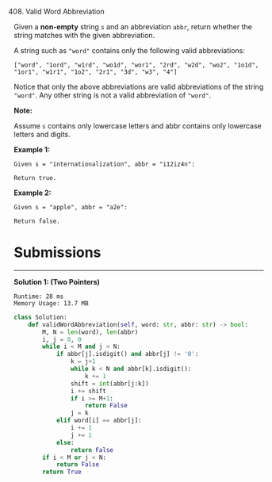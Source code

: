 408. Valid Word Abbreviation

Given a **non-empty** string `s` and an abbreviation `abbr`, return whether the string matches with the given abbreviation.

A string such as `"word"` contains only the following valid abbreviations:
```
["word", "1ord", "w1rd", "wo1d", "wor1", "2rd", "w2d", "wo2", "1o1d", "1or1", "w1r1", "1o2", "2r1", "3d", "w3", "4"]
```
Notice that only the above abbreviations are valid abbreviations of the string `"word"`. Any other string is not a valid abbreviation of `"word"`.

**Note:**

Assume `s` contains only lowercase letters and abbr contains only lowercase letters and digits.

**Example 1:**
```
Given s = "internationalization", abbr = "i12iz4n":

Return true.
```

**Example 2:**
```
Given s = "apple", abbr = "a2e":

Return false.
```

# Submissions
---
**Solution 1: (Two Pointers)**
```
Runtime: 28 ms
Memory Usage: 13.7 MB
```
```python
class Solution:
    def validWordAbbreviation(self, word: str, abbr: str) -> bool:
        M, N = len(word), len(abbr)
        i, j = 0, 0
        while i < M and j < N:
            if abbr[j].isdigit() and abbr[j] != '0':
                k = j+1
                while k < N and abbr[k].isdigit():
                    k += 1
                shift = int(abbr[j:k])
                i += shift
                if i >= M+1:
                    return False
                j = k
            elif word[i] == abbr[j]:
                i += 1
                j += 1
            else:
                return False
        if i < M or j < N:
            return False
        return True
        
```